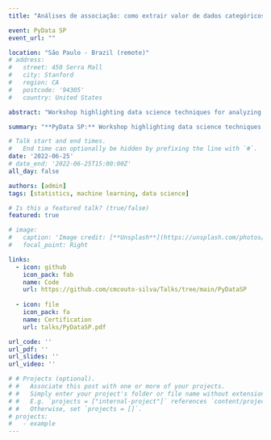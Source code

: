 ```yaml
---
title: "Análises de associação: como extrair valor de dados categóricos"

event: PyData SP
event_url: ""

location: "São Paulo - Brazil (remote)" 
# address:
#   street: 450 Serra Mall
#   city: Stanford
#   region: CA
#   postcode: '94305'
#   country: United States

abstract: "Workshop highlighting data science techniques for analyzing categorical data, such as chi‑square, Cramér’s V, CA, MCA, entropy, information gain, and so on."

summary: "**PyData SP:** Workshop highlighting data science techniques for analyzing categorical data, such as chi‑square, Cramér’s V, CA, MCA, entropy, information gain, and so on."

# Talk start and end times.
#   End time can optionally be hidden by prefixing the line with `#`.
date: '2022-06-25'
# date_end: '2022-06-25T15:00:00Z'
all_day: false

authors: [admin]
tags: [statistics, machine learning, data science]

# Is this a featured talk? (true/false)
featured: true

# image:
#   caption: 'Image credit: [**Unsplash**](https://unsplash.com/photos/bzdhc5b3Bxs)'
#   focal_point: Right

links:
  - icon: github
    icon_pack: fab
    name: Code
    url: https://github.com/cmcouto-silva/Talks/tree/main/PyDataSP
    
  - icon: file
    icon_pack: fa
    name: Certification
    url: talks/PyDataSP.pdf

url_code: ''
url_pdf: ''
url_slides: ''
url_video: ''

# # Projects (optional).
# #   Associate this post with one or more of your projects.
# #   Simply enter your project's folder or file name without extension.
# #   E.g. `projects = ["internal-project"]` references `content/project/deep-learning/index.md`.
# #   Otherwise, set `projects = []`.
# projects:
#   - example
---
```



